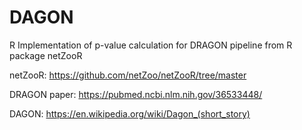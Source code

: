 # DAGON
R Implementation of p-value calculation for DRAGON pipeline from R package netZooR

netZooR: https://github.com/netZoo/netZooR/tree/master

DRAGON paper: https://pubmed.ncbi.nlm.nih.gov/36533448/

DAGON: https://en.wikipedia.org/wiki/Dagon_(short_story)
